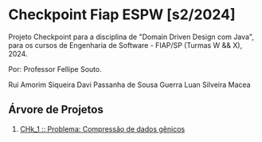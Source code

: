 # Checkpoint Fiap ESPW [s2/2024]
Projeto Checkpoint para a disciplina de "Domain Driven Design com Java", para os cursos de Engenharia de Software - FIAP/SP (Turmas W && X), 2024. 

Por: Professor Fellipe Souto.

Rui Amorim Siqueira
Davi Passanha de Sousa Guerra
Luan Silveira Macea

## Árvore de Projetos

1. [CHk_1 :: Problema: Compressão de dados gênicos](checkpoint_1/PROBLEM.md)
